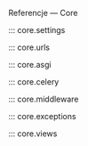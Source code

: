 Referencje — Core

::: core.settings

::: core.urls

::: core.asgi

::: core.celery

::: core.middleware

::: core.exceptions

::: core.views

